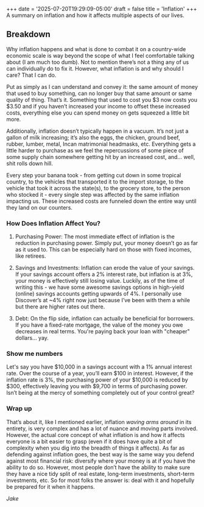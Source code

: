 +++
date = '2025-07-20T19:29:09-05:00'
draft = false
title = 'Inflation'
+++
A summary on inflation and how it affects multiple aspects of our lives.

## Breakdown

Why inflation happens and what is done to combat it on a country-wide economic scale is way beyond the scope of what I feel comfortable talking about (I am much too dumb). Not to mention there’s not a thing any of us can individually do to fix it. However, what inflation is and why should I care? That I can do.

Put as simply as I can understand and convey it: the same amount of money that used to buy something, can no longer buy that same amount or same quality of thing. That’s it. Something that used to cost you $3 now costs you $3.50 and if you haven’t increased your income to offset these increased costs, everything else you can spend money on gets squeezed a little bit more.

Additionally, inflation doesn’t typically happen in a vacuum. It’s not just a gallon of milk increasing; it’s also the eggs, the chicken, ground beef, rubber, lumber, metal, Incan matrimonial headmasks, etc. Everything gets a little harder to purchase as we feel the repercussions of some piece of some supply chain somewhere getting hit by an increased cost, and… well, shit rolls down hill.

Every step your banana took - from getting cut down in some tropical country, to the vehicles that transported it to the import storage, to the vehicle that took it across the state(s), to the grocery store, to the person who stocked it - every single step was affected by the same inflation impacting us. These increased costs are funneled down the entire way until they land on our counters.

### How Does Inflation Affect You?

1. Purchasing Power: The most immediate effect of inflation is the reduction in purchasing power. Simply put, your money doesn’t go as far as it used to. This can be especially hard on those with fixed incomes, like retirees.

2. Savings and Investments: Inflation can erode the value of your savings. If your savings account offers a 2% interest rate, but inflation is at 3%, your money is effectively still losing value. Luckily, as of the time of writing this - we have some awesome savings options in high-yield (online) savings accounts getting upwards of 4%. I personally use Discover’s at ~4% right now just because I’ve been with them a while but there are higher rates out there.

3. Debt: On the flip side, inflation can actually be beneficial for borrowers. If you have a fixed-rate mortgage, the value of the money you owe decreases in real terms. You're paying back your loan with "cheaper" dollars… yay.

### Show me numbers

Let's say you have $10,000 in a savings account with a 1% annual interest rate. Over the course of a year, you’ll earn $100 in interest. However, if the inflation rate is 3%, the purchasing power of your $10,000 is reduced by $300, effectively leaving you with $9,700 in terms of purchasing power. Isn’t being at the mercy of something completely out of your control great?

### Wrap up

That’s about it, like I mentioned earlier, inflation *waving arms around* in its entirety, is very complex and has a lot of nuance and moving parts involved. However, the actual core concept of what inflation is and how it affects everyone is a bit easier to grasp (even if it does have quite a bit of complexity when you dig into the breadth of things it affects). As far as defending against inflation goes, the best way is the same way you defend against most financial risk: diversify where your money is at if you have the ability to do so. However, most people don’t have the ability to make sure they have a nice tidy split of real estate, long-term investments, short-term investments, etc. So for most folks the answer is: deal with it and hopefully be prepared for it when it happens.

*Jake*
